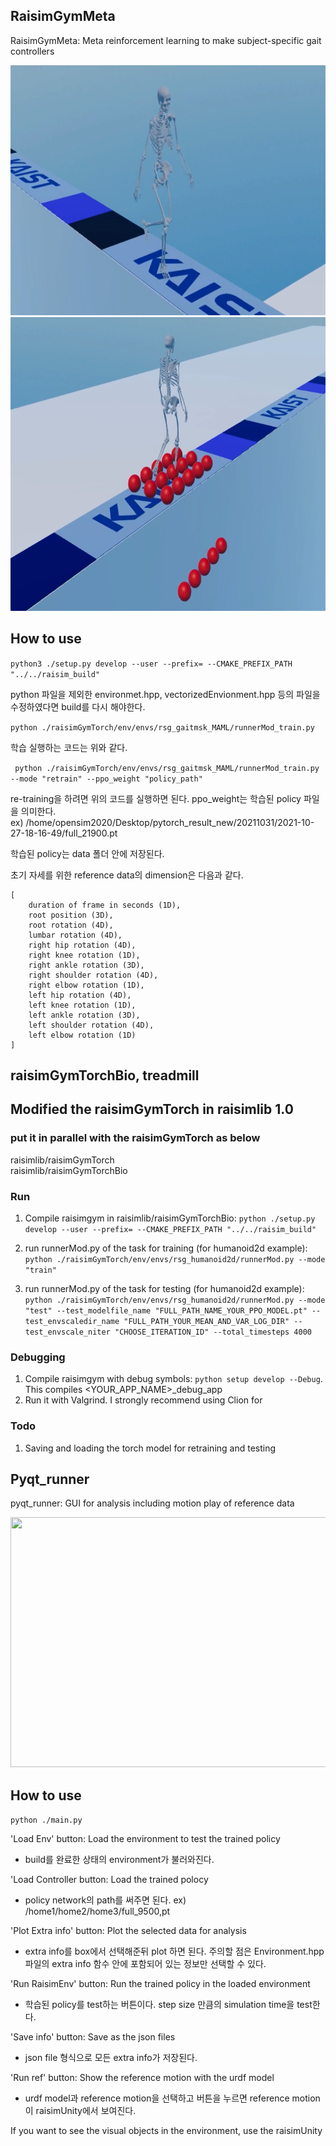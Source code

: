 ## RaisimGymMeta

RaisimGymMeta: Meta reinforcement learning to make subject-specific gait controllers

<p align="center">
<img src="images/walking.png" width="700" height="400"/>
<img src="images/walking2.png" width="700" height="470"/>
</p>

## How to use

``` python3 ./setup.py develop --user --prefix= --CMAKE_PREFIX_PATH "../../raisim_build" ```

python 파일을 제외한 environmet.hpp, vectorizedEnvionment.hpp 등의 파일을 수정하였다면 build를 다시 해야한다.  

``` python ./raisimGymTorch/env/envs/rsg_gaitmsk_MAML/runnerMod_train.py ```

학습 실행하는 코드는 위와 같다.  

``` python ./raisimGymTorch/env/envs/rsg_gaitmsk_MAML/runnerMod_train.py --mode "retrain" --ppo_weight "policy_path"```

re-training을 하려면 위의 코드를 실행하면 된다. ppo_weight는 학습된 policy 파일을 의미한다.  
ex) /home/opensim2020/Desktop/pytorch_result_new/20211031/2021-10-27-18-16-49/full_21900.pt  

학습된 policy는 data 폴더 안에 저장된다.  

초기 자세를 위한 reference data의 dimension은 다음과 같다.  

```
[
	duration of frame in seconds (1D),
	root position (3D),
	root rotation (4D),
	lumbar rotation (4D),
	right hip rotation (4D),
	right knee rotation (1D),
	right ankle rotation (3D),
	right shoulder rotation (4D),
	right elbow rotation (1D),
	left hip rotation (4D),
	left knee rotation (1D),
	left ankle rotation (3D),
	left shoulder rotation (4D),
	left elbow rotation (1D)
]
```


## raisimGymTorchBio, treadmill
## Modified the raisimGymTorch in raisimlib 1.0

### put it in parallel with the raisimGymTorch as below
raisimlib/raisimGymTorch  
raisimlib/raisimGymTorchBio

### Run

1. Compile raisimgym in raisimlib/raisimGymTorchBio: 
```python ./setup.py develop --user --prefix= --CMAKE_PREFIX_PATH "../../raisim_build"```

2. run runnerMod.py of the task for training (for humanoid2d example): 
```python ./raisimGymTorch/env/envs/rsg_humanoid2d/runnerMod.py --mode "train"```

3. run runnerMod.py of the task for testing (for humanoid2d example): 
```python ./raisimGymTorch/env/envs/rsg_humanoid2d/runnerMod.py --mode "test" --test_modelfile_name "FULL_PATH_NAME_YOUR_PPO_MODEL.pt" --test_envscaledir_name "FULL_PATH_YOUR_MEAN_AND_VAR_LOG_DIR" --test_envscale_niter "CHOOSE_ITERATION_ID" --total_timesteps 4000```

### Debugging
1. Compile raisimgym with debug symbols: ```python setup develop --Debug```. This compiles <YOUR_APP_NAME>_debug_app
2. Run it with Valgrind. I strongly recommend using Clion for 

### Todo
1. Saving and loading the torch model for retraining and testing  



## Pyqt_runner

pyqt_runner: GUI for analysis including motion play of reference data

<p align="center">
<img src="images/GUI.png" width="600" height="400"/>
</p>

## How to use

``` python ./main.py ```

'Load Env' button: Load the environment to test the trained policy  
- build를 완료한 상태의 environment가 불러와진다.  

'Load Controller button: Load the trained polocy  
- policy network의 path를 써주면 된다. ex) /home1/home2/home3/full_9500,pt  
 
'Plot Extra info' button: Plot the selected data for analysis  
- extra info를 box에서 선택해준뒤 plot 하면 된다. 주의할 점은 Environment.hpp 파일의 extra info 함수 안에 포함되어 있는 정보만 선택할 수 있다.  

'Run RaisimEnv' button: Run the trained policy in the loaded environment  
- 학습된 policy를 test하는 버튼이다. step size 만큼의 simulation time을 test한다.  

'Save info' button: Save as the json files  
- json file 형식으로 모든 extra info가 저장된다.  

'Run ref' button: Show the reference motion with the urdf model  
- urdf model과 reference motion을 선택하고 버튼을 누르면 reference motion이 raisimUnity에서 보여진다.  

If you want to see the visual objects in the environment, use the raisimUnity 

